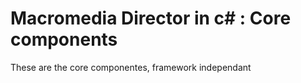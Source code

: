 # Macromedia Director in c# : Core components

These are the core componentes, framework independant

